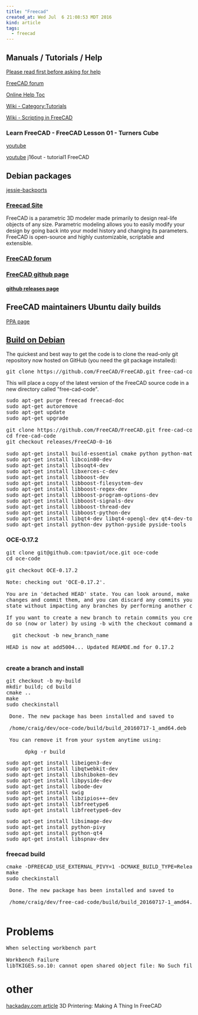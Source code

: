 ```yaml
---
title: "Freecad"
created_at: Wed Jul  6 21:08:53 MDT 2016
kind: article
tags:
  - freecad
---
```


## Manuals / Tutorials / Help

<a href="http://forum.freecadweb.org/viewtopic.php?f=3&t=2264" target="_blank">Please read first before asking for help</a>

<a href="http://forum.freecadweb.org/index.php" target="_blank">FreeCAD forum</a>

<a href="http://www.freecadweb.org/wiki/index.php?title=Online_Help_Toc" target="_blank">Online Help Toc</a>

<a href="http://www.freecadweb.org/wiki/index.php?title=Category:Tutorials" target="_blank">Wiki - Category:Tutorials</a>

<a href="http://www.freecadweb.org/wiki/index.php?title=Power_users_hub#Scripting_in_FreeCAD" target="_blank">Wiki - Scripting in FreeCAD</a>



### Learn FreeCAD - FreeCAD Lesson 01 - Turners Cube

<a href="https://www.youtube.com/watch?v=_HEvhclR4-o" target="_blank">youtube</a>


<a href="https://www.youtube.com/watch?v=6dJEPg06G-o" target="_blank">youtube</a>
j16out - tutorial1 FreeCAD


## Debian packages

<a href="https://packages.debian.org/jessie-backports/freecad" target="_blank">jessie-backports</a>

### <a href="http://freecadweb.org/" target="_blank">Freecad Site</a>

FreeCAD is a parametric 3D modeler made primarily to design real-life
objects of any size. Parametric modeling allows you to easily modify
your design by going back into your model history and changing its
parameters. FreeCAD is open-source and highly customizable, scriptable
and extensible.

### <a href="http://forum.freecadweb.org/index.php" target="_blank">FreeCAD forum</a>

### <a href="https://github.com/FreeCAD/FreeCAD" target="_blank">FreeCAD github page</a>

#### <a href="https://github.com/FreeCAD/FreeCAD/releases" target="_blank">github releases page</a>

## FreeCAD maintainers Ubuntu daily builds

<a href="https://launchpad.net/~freecad-maintainers/+archive/ubuntu/freecad-daily" target="_blank">PPA page</a>

## <a href="http://freecadweb.org/wiki/index.php?title=CompileOnUnix#Debian_and_Ubuntu" target="_blank">Build on Debian</a>

The quickest and best way to get the code is to clone the read-only git
repository now hosted on GitHub (you need the git package installed):

<pre>
git clone https://github.com/FreeCAD/FreeCAD.git free-cad-code
</pre>

This will place a copy of the latest version of the FreeCAD source code
in a new directory called "free-cad-code".


<pre>
sudo apt-get purge freecad freecad-doc
sudo apt-get autoremove
sudo apt-get update
sudo apt-get upgrade

git clone https://github.com/FreeCAD/FreeCAD.git free-cad-code
cd free-cad-code
git checkout releases/FreeCAD-0-16

sudo apt-get install build-essential cmake python python-matplotlib libtool
sudo apt-get install libcoin80-dev
sudo apt-get install libsoqt4-dev
sudo apt-get install libxerces-c-dev
sudo apt-get install libboost-dev
sudo apt-get install libboost-filesystem-dev
sudo apt-get install libboost-regex-dev
sudo apt-get install libboost-program-options-dev
sudo apt-get install libboost-signals-dev
sudo apt-get install libboost-thread-dev
sudo apt-get install libboost-python-dev
sudo apt-get install libqt4-dev libqt4-opengl-dev qt4-dev-tools
sudo apt-get install python-dev python-pyside pyside-tools
</pre>

### OCE-0.17.2

<pre>
git clone git@github.com:tpaviot/oce.git oce-code
cd oce-code

git checkout OCE-0.17.2

Note: checking out 'OCE-0.17.2'.

You are in 'detached HEAD' state. You can look around, make experimental
changes and commit them, and you can discard any commits you make in this
state without impacting any branches by performing another checkout.

If you want to create a new branch to retain commits you create, you may
do so (now or later) by using -b with the checkout command again. Example:

  git checkout -b new_branch_name

HEAD is now at add5004... Updated REAMDE.md for 0.17.2

</pre>

### create a branch and install

<pre>
git checkout -b my-build
mkdir build; cd build
cmake ..
make
sudo checkinstall

 Done. The new package has been installed and saved to

 /home/craig/dev/oce-code/build/build_20160717-1_amd64.deb

 You can remove it from your system anytime using: 

      dpkg -r build
</pre>

<pre>
sudo apt-get install libeigen3-dev
sudo apt-get install libqtwebkit-dev
sudo apt-get install libshiboken-dev
sudo apt-get install libpyside-dev
sudo apt-get install libode-dev
sudo apt-get install swig
sudo apt-get install libzipios++-dev
sudo apt-get install libfreetype6
sudo apt-get install libfreetype6-dev
</pre>

<pre>
sudo apt-get install libsimage-dev
sudo apt-get install python-pivy
sudo apt-get install python-qt4
sudo apt-get install libspnav-dev
</pre>

### freecad build

<pre>
cmake -DFREECAD_USE_EXTERNAL_PIVY=1 -DCMAKE_BUILD_TYPE=Release ..
make
sudo checkinstall

 Done. The new package has been installed and saved to

 /home/craig/dev/free-cad-code/build/build_20160717-1_amd64.deb

</pre>

# Problems

<pre>
When selecting workbench part

Workbench Failure
libTKIGES.so.10: cannot open shared object file: No Such file or directory
</pre>

# other

<a href="http://hackaday.com/2014/02/05/3d-printering-making-a-thing-in-freecad-part-i/" target="_blank">hackaday.com article</a>
3D Printering: Making A Thing In FreeCAD


<!--
html boilerplate
<a href="" target="_blank"></a>
<a name=""></a>
<img src="" width="400px">
<ul>
  <li></li>
</ul>
<pre>
</pre>
<pre><code>
</code></pre>
-->

